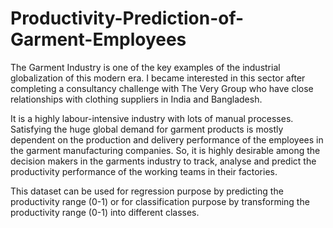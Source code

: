# Productivity-Prediction-of-Garment-Employees

The Garment Industry is one of the key examples of the industrial globalization of this modern era. I became interested in this sector after completing a consultancy challenge with The Very Group who have close relationships with clothing suppliers in India and Bangladesh. 

It is a highly labour-intensive industry with lots of manual processes. Satisfying the huge global demand for garment products is mostly dependent on the production and delivery performance of the employees in the garment manufacturing companies. So, it is highly desirable among the decision makers in the garments industry to track, analyse and predict the productivity performance of the working teams in their factories. 

This dataset can be used for regression purpose by predicting the productivity range (0-1) or for classification purpose by transforming the productivity range (0-1) into different classes.
